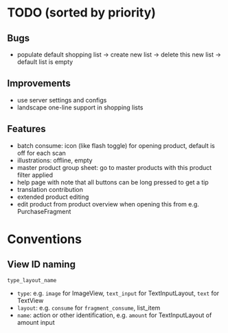 # TODO (sorted by priority)

## Bugs

- populate default shopping list -> create new list -> delete this new list -> default list is empty

## Improvements

- use server settings and configs
- landscape one-line support in shopping lists

## Features

- batch consume: icon (like flash toggle) for opening product, default is off for each scan
- illustrations: offline, empty
- master product group sheet: go to master products with this product filter applied
- help page with note that all buttons can be long pressed to get a tip
- translation contribution
- extended product editing
- edit product from product overview when opening this from e.g. PurchaseFragment

# Conventions

## View ID naming

`type_layout_name`

- `type`: e.g. `image` for ImageView, `text_input` for TextInputLayout, `text` for TextView
- `layout`: e.g. `consume` for `fragment_consume`, list_item
- `name`: action or other identification, e.g. `amount` for TextInputLayout of amount input
